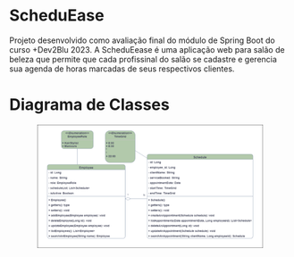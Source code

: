 # ScheduEase
Projeto desenvolvido como avaliação final do módulo de Spring Boot do curso +Dev2Blu 2023. A ScheduEease é uma aplicação web
para salão de beleza que permite que cada profissinal do salão se cadastre e gerencia sua agenda de horas marcadas de seus
respectivos clientes.

# Diagrama de Classes

<p align="center">
   <img alt="digrama-de-classes" src="https://github.com/NeoJhonn/ScheduEase/blob/main/Documentation/Class_Diagram.png" 
  width="80%">
</p>
